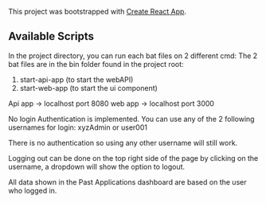 This project was bootstrapped with [Create React App](https://github.com/facebook/create-react-app).

## Available Scripts

In the project directory, you can run each bat files on 2 different cmd:
The 2 bat files are in the bin folder found in the project root:
1.  start-api-app (to start the webAPI)
2. start-web-app (to start the ui component)

Api app -> localhost port 8080
web app -> localhost port 3000

No login Authentication is implemented.
You can use any of the 2 following usernames for login:
xyzAdmin or user001

There is no authentication so using any other username will still work.

Logging out can be done on the top right side of the page by clicking on the username, a dropdown will show the option to logout.

All data shown in the Past Applications dashboard are based on the user who logged in.